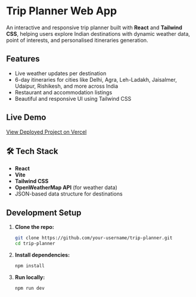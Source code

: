 # Trip Planner Web App

An interactive and responsive trip planner built with **React** and **Tailwind CSS**, helping users explore Indian destinations with dynamic weather data, point of interests, and personalised itineraries generation.

## Features

- Live weather updates per destination
- 6-day itineraries for cities like Delhi, Agra, Leh-Ladakh, Jaisalmer, Udaipur, Rishikesh, and more across India
- Restaurant and accommodation listings
- Beautiful and responsive UI using Tailwind CSS

## Live Demo

[View Deployed Project on Vercel](https://trip-planner-beta-virid.vercel.app/)

## 🛠️ Tech Stack

-  **React**
-  **Vite**
-  **Tailwind CSS**
-  **OpenWeatherMap API** (for weather data)
-  JSON-based data structure for destinations


## Development Setup

1. **Clone the repo:**
   ```bash
   git clone https://github.com/your-username/trip-planner.git
   cd trip-planner
   ```

2. **Install dependencies:**
   ```bash
   npm install
   ```

3. **Run locally:**
   ```bash
   npm run dev
   ```
